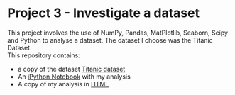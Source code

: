 # Project 3 - Investigate a dataset
This project involves the use of NumPy, Pandas, MatPlotlib, Seaborn, Scipy and Python to analyse a dataset. The dataset I choose was the Titanic Dataset.    
This repository contains:    
- a copy of the dataset [Titanic dataset](./titanic_data.csv)
- An [iPython Notebook](./Investigate_a_Dataset.ipynb) with my analysis
- A copy of my analysis in [HTML](./Investigate_a_Dataset.html)
